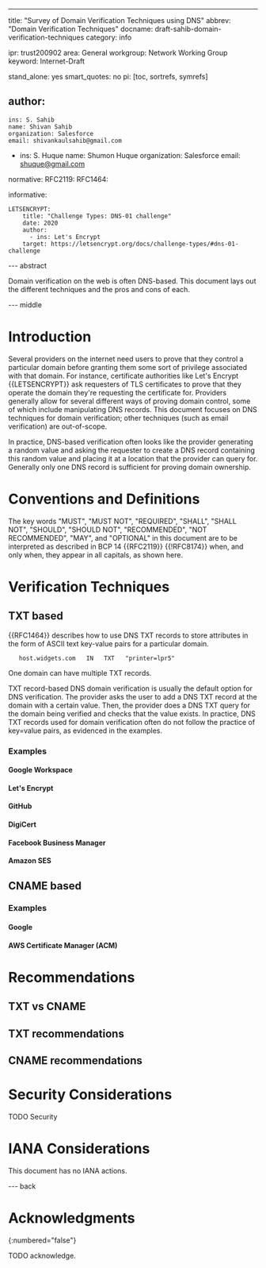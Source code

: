 ---
title: "Survey of Domain Verification Techniques using DNS"
abbrev: "Domain Verification Techniques"
docname: draft-sahib-domain-verification-techniques
category: info

ipr: trust200902
area: General
workgroup: Network Working Group
keyword: Internet-Draft

stand_alone: yes
smart_quotes: no
pi: [toc, sortrefs, symrefs]

author:
 -
    ins: S. Sahib
    name: Shivan Sahib
    organization: Salesforce
    email: shivankaulsahib@gmail.com

 -
    ins: S. Huque
    name: Shumon Huque
    organization: Salesforce
    email: shuque@gmail.com

normative:
  RFC2119:
  RFC1464:

informative:

    LETSENCRYPT:
        title: "Challenge Types: DNS-01 challenge"
        date: 2020
        author:
          - ins: Let's Encrypt
        target: https://letsencrypt.org/docs/challenge-types/#dns-01-challenge



--- abstract

Domain verification on the web is often DNS-based. This document lays out the different techniques and the pros and cons of each.

--- middle

# Introduction

Several providers on the internet need users to prove that they control a particular domain before granting them some sort of privilege associated with that domain. For instance, certificate authorities like Let's Encrypt {{LETSENCRYPT}} ask requesters of TLS certificates to prove that they operate the domain they're requesting the certificate for. Providers generally allow for several different ways of proving domain control, some of which include manipulating DNS records. This document focuses on DNS techniques for domain verification; other techniques (such as email verification) are out-of-scope.

In practice, DNS-based verification often looks like the provider generating a random value and asking the requester to create a DNS record containing this random value and placing it at a location that the provider can query for. Generally only one DNS record is sufficient for proving domain ownership.

# Conventions and Definitions

The key words "MUST", "MUST NOT", "REQUIRED", "SHALL", "SHALL NOT", "SHOULD",
"SHOULD NOT", "RECOMMENDED", "NOT RECOMMENDED", "MAY", and "OPTIONAL" in this
document are to be interpreted as described in BCP 14 {{RFC2119}} {{!RFC8174}}
when, and only when, they appear in all capitals, as shown here.

# Verification Techniques

## TXT based

{{RFC1464}} describes how to use DNS TXT records to store attributes in the form of ASCII text key-value pairs for a particular domain.

       host.widgets.com   IN   TXT   "printer=lpr5"

One domain can have multiple TXT records.

TXT record-based DNS domain verification is usually the default option for DNS verification. The provider asks the user to add a DNS TXT record at the domain with a certain value. Then, the provider does a DNS TXT query for the domain being verified and checks that the value exists. In practice, DNS TXT records used for domain verification often do not follow the practice of key=value pairs, as evidenced in the examples.

### Examples

#### Google Workspace

#### Let's Encrypt

#### GitHub

#### DigiCert

#### Facebook Business Manager

#### Amazon SES



## CNAME based

### Examples

#### Google

#### AWS Certificate Manager (ACM)

# Recommendations

## TXT vs CNAME

## TXT recommendations

## CNAME recommendations


# Security Considerations

TODO Security


# IANA Considerations

This document has no IANA actions.



--- back

# Acknowledgments
{:numbered="false"}

TODO acknowledge.
